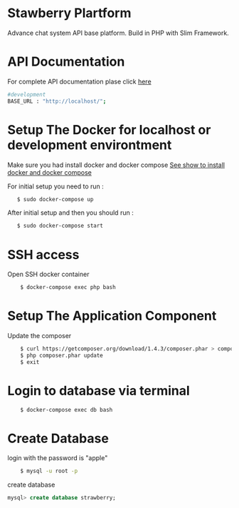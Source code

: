 # Stawberry Plartform

Advance chat system API base platform.
Build in PHP with Slim Framework.

# API Documentation
For complete API documentation plase click [here]()
```sh
#development
BASE_URL : "http://localhost/";
```

# Setup The Docker for localhost or development environtment

Make sure you had install docker and docker compose [See show to install docker and docker compose](https://www.digitalocean.com/community/tutorials/how-to-install-and-use-docker-on-ubuntu-16-04)

For initial setup you need to run :

```sh
   $ sudo docker-compose up
```

After initial setup and then you should run :

```sh
   $ sudo docker-compose start
```

# SSH access
Open SSH docker container
```sh
    $ docker-compose exec php bash
```
# Setup The Application Component
Update the composer
```sh
    $ curl https://getcomposer.org/download/1.4.3/composer.phar > composer.phar
    $ php composer.phar update
    $ exit
```
# Login to database via terminal
```sh
    $ docker-compose exec db bash
```

# Create Database
login with the password is "apple"
```sh
    $ mysql -u root -p
```

create database

```sql
mysql> create database strawberry;
```


